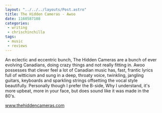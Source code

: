 ```yaml
---
layout: "../../../layouts/Post.astro"
title: The Hidden Cameras - Awoo
date: 1160587108
categories:
 - writing
 - chrischinchilla
tags: 
 - music 
 - reviews
---
```


An eclectic and eccentric bunch, The Hidden Cameras are a bunch of ever evolving Canadians, doing crazy things and not really fitting in. Awoo possesses that clever feel a lot of Canadian music has, fast, frantic lyrics full of witticism and sung in a deep, throaty voice, twinkling, jangling guitars, keyboards and sparkling strings offsetting the vocal style beautifully. Personally though I prefer the B-side, Why I understand, it's more upbeat, more in your face, but does sound like it was made in the 80's.

<a href='https://www.thehiddencameras.com' target='_blank'>www.thehiddencameras.com</a>
